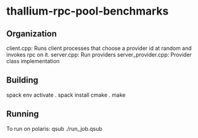 # thallium-rpc-pool-benchmarks

## Organization
client.cpp: Runs client processes that choose a provider id at random and invokes rpc on it.
server.cpp: Run providers
server_provider.cpp: Provider class implementation

## Building
spack env activate .
spack install
cmake .
make

## Running
To run on polaris: qsub ./run_job.qsub
